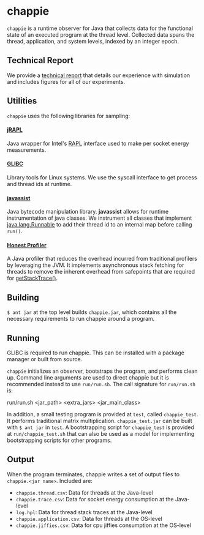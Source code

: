 # chappie #

`chappie` is a runtime observer for Java that collects data for the functional state of an executed program at the thread level. Collected data spans the thread, application, and system levels, indexed by an integer epoch.

## Technical Report ##

We provide a [technical report](chappie-technical.pdf) that details our experience with simulation and includes figures for all of our experiments.

## Utilities ##

`chappie` uses the following libraries for sampling:

#### [jRAPL](http://kliu20.github.io/jRAPL) ####
Java wrapper for Intel's [RAPL](https://en.wikipedia.org/w/index.php?title=Running_average_power_limit&redirect=yes) interface used to make per socket energy measurements.

#### [GLIBC](https://www.gnu.org/software/libc/) ####
Library tools for Linux systems. We use the syscall interface to get process and thread ids at runtime.

#### [javassist](http://www.javassist.org/) ####
Java bytecode manipulation library. **javassist** allows for runtime instrumentation of java classes. We instrument all classes that implement [java.lang.Runnable](https://docs.oracle.com/javase/8/docs/api/java/lang/Runnable.html) to add their thread id to an internal map before calling `run()`.

#### [Honest Profiler](https://github.com/jvm-profiling-tools/honest-profiler) ####
A Java profiler that reduces the overhead incurred from traditional profilers by leveraging the JVM. It implements asynchronous stack fetching for threads to remove the inherent overhead from safepoints that are required for [getStackTrace()](https://docs.oracle.com/javase/8/docs/api/java/lang/Thread.html).

## Building ##

`$ ant jar` at the top level builds `chappie.jar`, which contains all the necessary requirements to run chappie around a program.

## Running ##

GLIBC is required to run chappie. This can be installed with a package manager or built from source.

`chappie` initializes an observer, bootstraps the program, and performs clean up. Command line arguments are used to direct chappie but it is recommended instead to use `run/run.sh`. The call signature for `run/run.sh` is:

run/run.sh <jar_path> <extra_jars> <jar_main_class> <args>

In addition, a small testing program is provided at `test`, called `chappie_test`. It performs traditional matrix multiplication. `chappie_test.jar` can be built with `$ ant jar` in `test`. A bootstrapping script for `chappie_test` is provided at `run/chappie_test.sh` that can also be used as a model for implementing bootstrapping scripts for other programs.

## Output ##

When the program terminates, chappie writes a set of output files to `chappie.<jar name>`. Included are:

 - `chappie.thread.csv`: Data for threads at the Java-level
 - `chappie.trace.csv`: Data for socket energy consumption at the Java-level
 - `log.hpl`: Data for thread stack traces at the Java-level
 - `chappie.application.csv`: Data for threads at the OS-level
 - `chappie.jiffies.csv`: Data for cpu jiffies consumption at the OS-level
